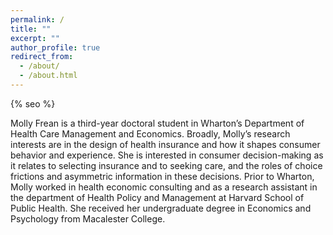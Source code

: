 ```yaml
---
permalink: /
title: ""
excerpt: ""
author_profile: true
redirect_from: 
  - /about/
  - /about.html
---
```


{% seo %}

Molly Frean is a third-year doctoral student in Wharton’s Department of Health Care Management and Economics. Broadly, Molly’s research interests are in the design of health insurance and how it shapes consumer behavior and experience. She is interested in consumer decision-making as it relates to selecting insurance and to seeking care, and the roles of choice frictions and asymmetric information in these decisions. Prior to Wharton, Molly worked in health economic consulting and as a research assistant in the department of Health Policy and Management at Harvard School of Public Health. She received her undergraduate degree in Economics and Psychology from Macalester College.